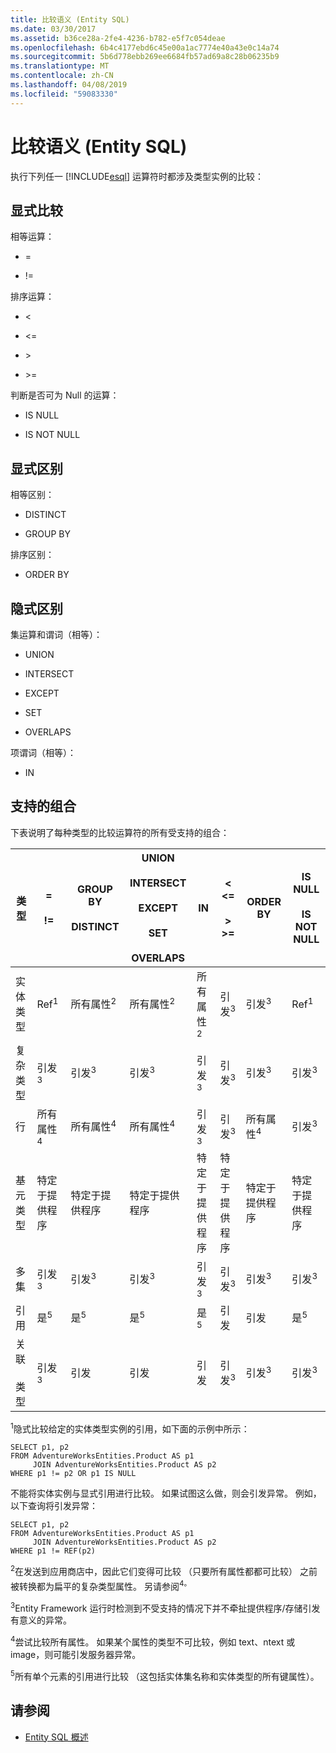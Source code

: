 ```yaml
---
title: 比较语义 (Entity SQL)
ms.date: 03/30/2017
ms.assetid: b36ce28a-2fe4-4236-b782-e5f7c054deae
ms.openlocfilehash: 6b4c4177ebd6c45e00a1ac7774e40a43e0c14a74
ms.sourcegitcommit: 5b6d778ebb269ee6684fb57ad69a8c28b06235b9
ms.translationtype: MT
ms.contentlocale: zh-CN
ms.lasthandoff: 04/08/2019
ms.locfileid: "59083330"
---
```

# <a name="comparison-semantics-entity-sql"></a>比较语义 (Entity SQL)
执行下列任一 [!INCLUDE[esql](../../../../../../includes/esql-md.md)] 运算符时都涉及类型实例的比较：  
  
## <a name="explicit-comparison"></a>显式比较  
 相等运算：  
  
-   =  
  
-   !=  
  
 排序运算：  
  
-   <  
  
-   \<=  
  
-   \>  
  
-   \>=  
  
 判断是否可为 Null 的运算：  
  
-   IS NULL  
  
-   IS NOT NULL  
  
## <a name="explicit-distinction"></a>显式区别  
 相等区别：  
  
-   DISTINCT  
  
-   GROUP BY  
  
 排序区别：  
  
-   ORDER BY  
  
## <a name="implicit-distinction"></a>隐式区别  
 集运算和谓词（相等）：  
  
-   UNION  
  
-   INTERSECT  
  
-   EXCEPT  
  
-   SET  
  
-   OVERLAPS  
  
 项谓词（相等）：  
  
-   IN  
  
## <a name="supported-combinations"></a>支持的组合  
 下表说明了每种类型的比较运算符的所有受支持的组合：  
  
|**类型**|**=**<br /><br /> **!=**|**GROUP BY**<br /><br /> **DISTINCT**|**UNION**<br /><br /> **INTERSECT**<br /><br /> **EXCEPT**<br /><br /> **SET**<br /><br /> **OVERLAPS**|**IN**|**<   <=**<br /><br /> **>   >=**|**ORDER BY**|**IS NULL**<br /><br /> **IS NOT NULL**|  
|-|-|-|-|-|-|-|-|  
|实体类型|Ref<sup>1</sup>|所有属性<sup>2</sup>|所有属性<sup>2</sup>|所有属性<sup>2</sup>|引发<sup>3</sup>|引发<sup>3</sup>|Ref<sup>1</sup>|  
|复杂类型|引发<sup>3</sup>|引发<sup>3</sup>|引发<sup>3</sup>|引发<sup>3</sup>|引发<sup>3</sup>|引发<sup>3</sup>|引发<sup>3</sup>|  
|行|所有属性<sup>4</sup>|所有属性<sup>4</sup>|所有属性<sup>4</sup>|引发<sup>3</sup>|引发<sup>3</sup>|所有属性<sup>4</sup>|引发<sup>3</sup>|  
|基元类型|特定于提供程序|特定于提供程序|特定于提供程序|特定于提供程序|特定于提供程序|特定于提供程序|特定于提供程序|  
|多集|引发<sup>3</sup>|引发<sup>3</sup>|引发<sup>3</sup>|引发<sup>3</sup>|引发<sup>3</sup>|引发<sup>3</sup>|引发<sup>3</sup>|  
|引用|是<sup>5</sup>|是<sup>5</sup>|是<sup>5</sup>|是<sup>5</sup>|引发|引发|是<sup>5</sup>|  
|关联<br /><br /> 类型|引发<sup>3</sup>|引发|引发|引发|引发<sup>3</sup>|引发<sup>3</sup>|引发<sup>3</sup>|  
  
 <sup>1</sup>隐式比较给定的实体类型实例的引用，如下面的示例中所示：  
  
```  
SELECT p1, p2   
FROM AdventureWorksEntities.Product AS p1   
     JOIN AdventureWorksEntities.Product AS p2   
WHERE p1 != p2 OR p1 IS NULL  
```  
  
 不能将实体实例与显式引用进行比较。 如果试图这么做，则会引发异常。 例如，以下查询将引发异常：  
  
```  
SELECT p1, p2   
FROM AdventureWorksEntities.Product AS p1   
     JOIN AdventureWorksEntities.Product AS p2   
WHERE p1 != REF(p2)  
```  
  
 <sup>2</sup>在发送到应用商店中，因此它们变得可比较 （只要所有属性都都可比较） 之前被转换都为扁平的复杂类型属性。 另请参阅<sup>4。</sup>  
  
 <sup>3</sup>Entity Framework 运行时检测到不受支持的情况下并不牵扯提供程序/存储引发有意义的异常。  
  
 <sup>4</sup>尝试比较所有属性。 如果某个属性的类型不可比较，例如 text、ntext 或 image，则可能引发服务器异常。  
  
 <sup>5</sup>所有单个元素的引用进行比较 （这包括实体集名称和实体类型的所有键属性）。  
  
## <a name="see-also"></a>请参阅

- [Entity SQL 概述](../../../../../../docs/framework/data/adonet/ef/language-reference/entity-sql-overview.md)
